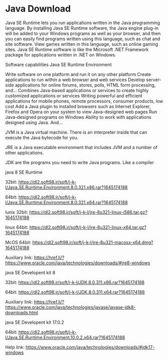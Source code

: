 # Java Download


Java SE Runtime lets you run applications written in the Java programming language. By installing Java SE Runtime software, the Java engine plug-in will be added to your Windows programs as well as your browser, and then you can easily find programs written using this language, such as chat and site software. View games written in this language, such as online gaming sites. Java SE Runtime software is like the Microsoft .NET Framework‌ package for applications written in .NET‌ on Windows.

Software capabilities Java SE Runtime Environment

Write software on one platform and run it on any other platform
Create applications to run within a web browser and web services
Develop server-side applications for online forums, stores, polls, HTML form processing, and…
Combines Java-based applications or services to create highly customized applications or services
Writing powerful and efficient applications for mobile phones, remote processors, consumer products, low cost
Add a Java plugin to installed browsers such as Internet Explorer, Firefox and Opera on your system to view Java-designed web pages
Run Java-designed programs on Windows
Ability to work with applications designed using Java.
And...



JVM is a Java virtual machine. There is an interpreter inside that can execute the Java bytecode for you.

JRE is a Java executable environment that includes JVM and a number of other applications.

JDK are the programs you need to write Java programs. Like a compiler


java 8 SE Runtime

32bit: https://dl2.soft98.ir/soft/j-k-l/Java.SE.Runtime.Environment.8.0.321.x86.rar?1645174188

64bit: https://dl2.soft98.ir/soft/j-k-l/Java.SE.Runtime.Environment.8.0.321.x64.rar?1645174188

lunix 32bit: https://dl2.soft98.ir/soft/j-k-l/jre-8u321-linux-i586.tar.gz?1645174188

linux 64bit: https://dl2.soft98.ir/soft/j-k-l/jre-8u321-linux-x64.tar.gz?1645174188

McOS 64bit: https://dl2.soft98.ir/soft/j-k-l/jre-8u321-macosx-x64.dmg?1645174188

Auxiliary link: https://href.li/?https://www.oracle.com/java/technologies/downloads/#jre8-windows



java SE Developent kit 8

32bit: https://dl2.soft98.ir/soft/j-k-l/JDK.8.0.311.x86.rar?1645174188

64bit: https://dl2.soft98.ir/soft/j-k-l/JDK.8.0.311.x64.rar?1645174188

Auxiliary link: https://href.li/?https://www.oracle.com/java/technologies/javase/javase-jdk8-downloads.html



java SE Developent kit 17.0.2

64bit: https://dl2.soft98.ir/soft/j-k-l/Java.SE.Runtime.Environment.10.0.2.x64.rar?1645174188

Help link: https://www.oracle.com/java/technologies/downloads/#jdk17-windows
